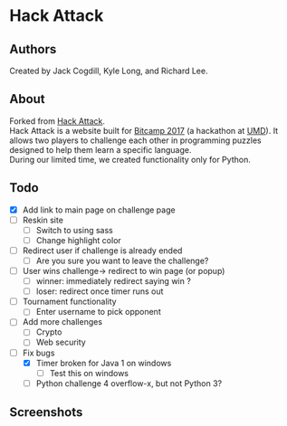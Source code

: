 # Hack Attack

## Authors

Created by Jack Cogdill, Kyle Long, and Richard Lee.

## About

Forked from [Hack Attack](https://github.com/jackcogdill/hack-attack).  
Hack Attack is a website built for [Bitcamp 2017](http://bitca.mp/) (a hackathon at [UMD](https://www.umd.edu/)). It allows two players to challenge each other in programming puzzles designed to help them learn a specific language.  
During our limited time, we created functionality only for Python.

## Todo
- [X] Add link to main page on challenge page
- [ ] Reskin site
	- [ ] Switch to using sass
	- [ ] Change highlight color
- [ ] Redirect user if challenge is already ended
	- [ ] Are you sure you want to leave the challenge?
- [ ] User wins challenge-> redirect to win page (or popup)
	- [ ] winner: immediately redirect saying win ?
	- [ ] loser: redirect once timer runs out
- [ ] Tournament functionality
	- [ ] Enter username to pick opponent
- [ ] Add more challenges
	- [ ] Crypto
	- [ ] Web security
- [ ] Fix bugs
	- [X] Timer broken for Java 1 on windows
		- [ ] Test this on windows
	- [ ] Python challenge 4 overflow-x, but not Python 3?

## Screenshots
